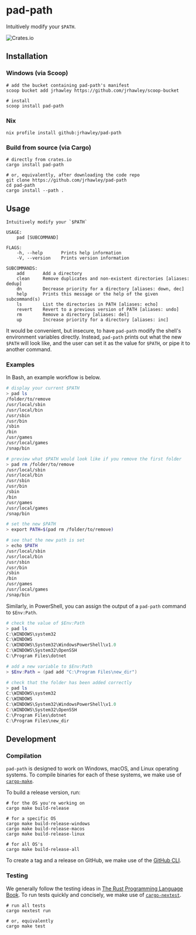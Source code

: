 # pad-path

Intuitively modify your `$PATH`.

![Crates.io](https://img.shields.io/crates/v/pad-path)

## Installation

### Windows (via Scoop)

```shell
# add the bucket containing pad-path's manifest
scoop bucket add jrhawley https://github.com/jrhawley/scoop-bucket

# install
scoop install pad-path
```

### Nix

```shell
nix profile install github:jrhawley/pad-path
```

### Build from source (via Cargo)

```shell
# directly from crates.io
cargo install pad-path

# or, equivalently, after downloading the code repo
git clone https://github.com/jrhawley/pad-path
cd pad-path
cargo install --path .
```

## Usage

```shell
Intuitively modify your `$PATH`

USAGE:
    pad [SUBCOMMAND]

FLAGS:
    -h, --help       Prints help information
    -V, --version    Prints version information

SUBCOMMANDS:
    add       Add a directory
    clean     Remove duplicates and non-existent directories [aliases: dedup]
    dn        Decrease priority for a directory [aliases: down, dec]
    help      Prints this message or the help of the given subcommand(s)
    ls        List the directories in PATH [aliases: echo]
    revert    Revert to a previous version of PATH [aliases: undo]
    rm        Remove a directory [aliases: del]
    up        Increase priority for a directory [aliases: inc]
```

It would be convenient, but insecure, to have `pad-path` modify the shell's environment variables directly.
Instead, `pad-path` prints out what the new `$PATH` will look like, and the user can set it as the value for `$PATH`, or pipe it to another command.

### Examples

In Bash, an example workflow is below.

```bash
# display your current $PATH
> pad ls
/folder/to/remove
/usr/local/sbin
/usr/local/bin
/usr/sbin
/usr/bin
/sbin
/bin
/usr/games
/usr/local/games
/snap/bin

# preview what $PATH would look like if you remove the first folder
> pad rm /folder/to/remove
/usr/local/sbin
/usr/local/bin
/usr/sbin
/usr/bin
/sbin
/bin
/usr/games
/usr/local/games
/snap/bin

# set the new $PATH
> export PATH=$(pad rm /folder/to/remove)

# see that the new path is set
> echo $PATH
/usr/local/sbin
/usr/local/bin
/usr/sbin
/usr/bin
/sbin
/bin
/usr/games
/usr/local/games
/snap/bin
```

Similarly, in PowerShell, you can assign the output of a `pad-path` command to `$Env:Path`.

```powershell
# check the value of $Env:Path
> pad ls
C:\WINDOWS\system32
C:\WINDOWS
C:\WINDOWS\System32\WindowsPowerShell\v1.0
C:\WINDOWS\System32\OpenSSH
C:\Program Files\dotnet

# add a new variable to $Env:Path
> $Env:Path = (pad add "C:\Program Files\new_dir")

# check that the folder has been added correctly
> pad ls
C:\WINDOWS\system32
C:\WINDOWS
C:\WINDOWS\System32\WindowsPowerShell\v1.0
C:\WINDOWS\System32\OpenSSH
C:\Program Files\dotnet
C:\Program Files\new_dir
```

## Development

### Compilation

`pad-path` is designed to work on Windows, macOS, and Linux operating systems.
To compile binaries for each of these systems, we make use of [`cargo-make`](https://sagiegurari.github.io/cargo-make/).

To build a release version, run:

```shell
# for the OS you're working on
cargo make build-release

# for a specific OS
cargo make build-release-windows
cargo make build-release-macos
cargo make build-release-linux

# for all OS's
cargo make build-release-all
```

To create a tag and a release on GitHub, we make use of the [GitHub CLI](https://cli.github.com/).

### Testing

We generally follow the testing ideas in [The Rust Programming Language Book](https://doc.rust-lang.org/stable/book/ch11-00-testing.html).
To run tests quickly and concisely, we make use of [`cargo-nextest`](https://nexte.st/).

```shell
# run all tests
cargo nextest run

# or, equivalently
cargo make test
```


